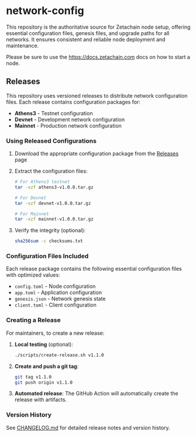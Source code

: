 # network-config

This repository is the authoritative source for Zetachain node setup, offering essential configuration files, genesis files, and upgrade paths for all networks. It ensures consistent and reliable node deployment and maintenance.

Please be sure to use the https://docs.zetachain.com docs on how to start a node.

## Releases

This repository uses versioned releases to distribute network configuration files. Each release contains configuration packages for:

- **Athens3** - Testnet configuration
- **Devnet** - Development network configuration
- **Mainnet** - Production network configuration

### Using Released Configurations

1. Download the appropriate configuration package from the [Releases](../../releases) page
2. Extract the configuration files:

   ```bash
   # For Athens3 testnet
   tar -xzf athens3-v1.0.0.tar.gz

   # For Devnet
   tar -xzf devnet-v1.0.0.tar.gz

   # For Mainnet
   tar -xzf mainnet-v1.0.0.tar.gz
   ```

3. Verify the integrity (optional):
   ```bash
   sha256sum -c checksums.txt
   ```

### Configuration Files Included

Each release package contains the following essential configuration files with optimized values:

- `config.toml` - Node configuration
- `app.toml` - Application configuration
- `genesis.json` - Network genesis state
- `client.toml` - Client configuration

### Creating a Release

For maintainers, to create a new release:

1. **Local testing** (optional):

   ```bash
   ./scripts/create-release.sh v1.1.0
   ```

2. **Create and push a git tag**:

   ```bash
   git tag v1.1.0
   git push origin v1.1.0
   ```

3. **Automated release**: The GitHub Action will automatically create the release with artifacts.

### Version History

See [CHANGELOG.md](CHANGELOG.md) for detailed release notes and version history.
